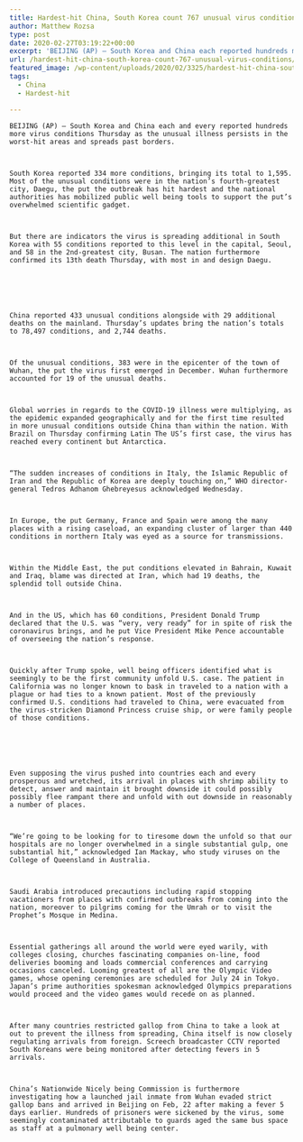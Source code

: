 ```yaml
---
title: Hardest-hit China, South Korea count 767 unusual virus conditions
author: Matthew Rozsa
type: post
date: 2020-02-27T03:19:22+00:00
excerpt: 'BEIJING (AP) — South Korea and China each reported hundreds more virus cases Thursday as the new illness persists in the worst-hit areas and spreads beyond borders.South Korea reported 334 more cases, bringing its total to 1,595. Most of the new cases were in the country’s fourth-biggest city, Daegu, where the outbreak has hit hardest&hellip;'
url: /hardest-hit-china-south-korea-count-767-unusual-virus-conditions/
featured_image: /wp-content/uploads/2020/02/3325/hardest-hit-china-south-korea-count-767-unusual-virus-conditions.jpg
tags:
  - China
  - Hardest-hit

---
```

  
    BEIJING (AP) — South Korea and China each and every reported hundreds more virus conditions Thursday as the unusual illness persists in the worst-hit areas and spreads past borders.
  
  
  
    South Korea reported 334 more conditions, bringing its total to 1,595. Most of the unusual conditions were in the nation’s fourth-greatest city, Daegu, the put the outbreak has hit hardest and the national authorities has mobilized public well being tools to support the put’s overwhelmed scientific gadget.
  
  
  
    But there are indicators the virus is spreading additional in South Korea with 55 conditions reported to this level in the capital, Seoul, and 58 in the 2nd-greatest city, Busan. The nation furthermore confirmed its 13th death Thursday, with most in and design Daegu.
  
  
  
  
  
  
    China reported 433 unusual conditions alongside with 29 additional deaths on the mainland. Thursday’s updates bring the nation’s totals to 78,497 conditions, and 2,744 deaths.
  
  
  
    Of the unusual conditions, 383 were in the epicenter of the town of Wuhan, the put the virus first emerged in December. Wuhan furthermore accounted for 19 of the unusual deaths.
  
  
  
    Global worries in regards to the COVID-19 illness were multiplying, as the epidemic expanded geographically and for the first time resulted in more unusual conditions outside China than within the nation. With Brazil on Thursday confirming Latin The US’s first case, the virus has reached every continent but Antarctica.
  
  
  
    “The sudden increases of conditions in Italy, the Islamic Republic of Iran and the Republic of Korea are deeply touching on,” WHO director-general Tedros Adhanom Ghebreyesus acknowledged Wednesday.
  
  
  
    In Europe, the put Germany, France and Spain were among the many places with a rising caseload, an expanding cluster of larger than 440 conditions in northern Italy was eyed as a source for transmissions.
  
  
  
    Within the Middle East, the put conditions elevated in Bahrain, Kuwait and Iraq, blame was directed at Iran, which had 19 deaths, the splendid toll outside China.
  
  
  
    And in the US, which has 60 conditions, President Donald Trump declared that the U.S. was “very, very ready” for in spite of risk the coronavirus brings, and he put Vice President Mike Pence accountable of overseeing the nation’s response.
  
  
  
    Quickly after Trump spoke, well being officers identified what is seemingly to be the first community unfold U.S. case. The patient in California was no longer known to bask in traveled to a nation with a plague or had ties to a known patient. Most of the previously confirmed U.S. conditions had traveled to China, were evacuated from the virus-stricken Diamond Princess cruise ship, or were family people of those conditions.
  
  
  
  
  
  
    Even supposing the virus pushed into countries each and every prosperous and wretched, its arrival in places with shrimp ability to detect, answer and maintain it brought downside it could possibly possibly flee rampant there and unfold with out downside in reasonably a number of places.
  
  
  
    “We’re going to be looking for to tiresome down the unfold so that our hospitals are no longer overwhelmed in a single substantial gulp, one substantial hit,” acknowledged Ian Mackay, who study viruses on the College of Queensland in Australia.
  
  
  
    Saudi Arabia introduced precautions including rapid stopping vacationers from places with confirmed outbreaks from coming into the nation, moreover to pilgrims coming for the Umrah or to visit the Prophet’s Mosque in Medina.
  
  
  
    Essential gatherings all around the world were eyed warily, with colleges closing, churches fascinating companies on-line, food deliveries booming and loads commercial conferences and carrying occasions canceled. Looming greatest of all are the Olympic Video games, whose opening ceremonies are scheduled for July 24 in Tokyo. Japan’s prime authorities spokesman acknowledged Olympics preparations would proceed and the video games would recede on as planned.
  
  
  
    After many countries restricted gallop from China to take a look at out to prevent the illness from spreading, China itself is now closely regulating arrivals from foreign. Screech broadcaster CCTV reported South Koreans were being monitored after detecting fevers in 5 arrivals.
  
  
  
    China’s Nationwide Nicely being Commission is furthermore investigating how a launched jail inmate from Wuhan evaded strict gallop bans and arrived in Beijing on Feb, 22 after making a fever 5 days earlier. Hundreds of prisoners were sickened by the virus, some seemingly contaminated attributable to guards aged the same bus space as staff at a pulmonary well being center.
  
